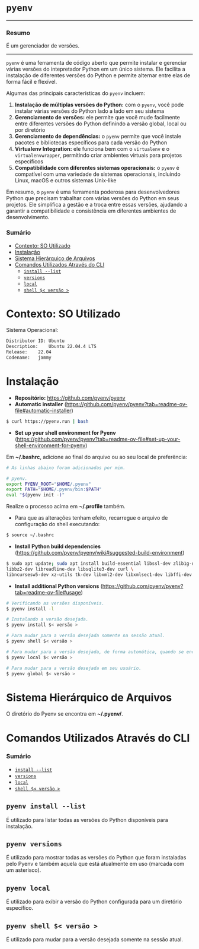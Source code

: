 # `pyenv`

---

### Resumo

É um gerenciador de versões.

---

`pyenv` é uma ferramenta de código aberto que permite instalar e gerenciar várias versões do intepretador Python em um único sistema. Ele facilita a instalação de diferentes versões do Python e permite alternar entre elas de forma fácil e flexível.

Algumas das principais características do `pyenv` incluem:

1. **Instalação de múltiplas versões do Python:** com o `pyenv`, você pode instalar várias versões do Python lado a lado em seu sistema
2. **Gerenciamento de versões:** ele permite que você mude facilmente entre diferentes versões do Python definindo a versão global, local ou por diretório
3. **Gerenciamento de dependências:** o `pyenv` permite que você instale pacotes e bibliotecas específicos para cada versão do Python
4. **Virtualenv Integration:** ele funciona bem com o `virtualenv` e o `virtualenvwrapper`, permitindo criar ambientes virtuais para projetos específicos
5. **Compatibilidade com diferentes sistemas operacionais:** o `pyenv` é compatível com uma variedade de sistemas operacionais, incluindo Linux, macOS e outros sistemas Unix-like

Em resumo, o `pyenv` é uma ferramenta poderosa para desenvolvedores Python que precisam trabalhar com várias versões do Python em seus projetos. Ele simplifica a gestão e a troca entre essas versões, ajudando a garantir a compatibilidade e consistência em diferentes ambientes de desenvolvimento.

### Sumário

- [Contexto: SO Utilizado](#contexto-so-utilizado)
- [Instalação](#instalacao)
- [Sistema Hierárquico de Arquivos](#sistema-hierarquico-arquivos)
- [Comandos Utilizados Através do CLI](#comandos-utilizados-cli)
    + [`install --list`](#comandos-utilizados-cli-install-list)
    + [`versions`](#comandos-utilizados-cli-versions)
    + [`local`](#comandos-utilizados-cli-local)
    + [`shell $< versão >`](#comandos-utilizados-cli-shell)

# <a id="contexto-so-utilizado"></a>Contexto: SO Utilizado

Sistema Operacional:

```bash
Distributor ID:	Ubuntu
Description:	Ubuntu 22.04.4 LTS
Release:	22.04
Codename:	jammy
```

# <a id="instalacao"></a>Instalação

- **Repositório:** https://github.com/pyenv/pyenv
- **Automatic installer** (https://github.com/pyenv/pyenv?tab=readme-ov-file#automatic-installer)

```bash
$ curl https://pyenv.run | bash
```

- **Set up your shell environment for Pyenv** (https://github.com/pyenv/pyenv?tab=readme-ov-file#set-up-your-shell-environment-for-pyenv)

Em **~/.bashrc**, adicione ao final do arquivo ou ao seu local de preferência:

```bash
# As linhas abaixo foram adicionadas por mim.

# pyenv.
export PYENV_ROOT="$HOME/.pyenv"
export PATH="$HOME/.pyenv/bin:$PATH"
eval "$(pyenv init -)"
```

Realize o processo acima em **~/.profile** também.

- Para que as alterações tenham efeito, recarregue o arquivo de configuração do shell executando:

```bash
$ source ~/.bashrc
```

- **Install Python build dependencies** (https://github.com/pyenv/pyenv/wiki#suggested-build-environment)

```bash
$ sudo apt update; sudo apt install build-essential libssl-dev zlib1g-dev \
libbz2-dev libreadline-dev libsqlite3-dev curl \
libncursesw5-dev xz-utils tk-dev libxml2-dev libxmlsec1-dev libffi-dev liblzma-dev
```

- **Install additional Python versions** (https://github.com/pyenv/pyenv?tab=readme-ov-file#usage)

```bash
# Verificando as versões disponíveis.
$ pyenv install -l

# Instalando a versão desejada.
$ pyenv install $< versão >

# Para mudar para a versão desejada somente na sessão atual.
$ pyenv shell $< versão >

# Para mudar para a versão desejada, de forma automática, quando se encontrar em um diretório específico (ou em um de seus subdiretórios).
$ pyenv local $< versão >

# Para mudar para a versão desejada em seu usuário.
$ pyenv global $< versão >
```

# <a id="sistema-hierarquico-arquivos"></a>Sistema Hierárquico de Arquivos

O diretório do Pyenv se encontra em **~/.pyenv/**.

# <a id="comandos-utilizados-cli"></a>Comandos Utilizados Através do CLI

### Sumário

- [`install --list`](#comandos-utilizados-cli-install-list)
- [`versions`](#comandos-utilizados-cli-versions)
- [`local`](#comandos-utilizados-cli-local)
- [`shell $< versão >`](#comandos-utilizados-cli-shell)

## <a id="comandos-utilizados-cli-install-list"></a>`pyenv install --list`

É utilizado para listar todas as versões do Python disponíveis para instalação.

## <a id="comandos-utilizados-cli-versions"></a>`pyenv versions`

É utilizado para mostrar todas as versões do Python que foram instaladas pelo Pyenv e também aquela que está atualmente em uso (marcada com um asterisco).

## <a id="comandos-utilizados-cli-local"></a>`pyenv local`

É utilizado para exibir a versão do Python configurada para um diretório específico.

## <a id="comandos-utilizados-cli-shell"></a>`pyenv shell $< versão >`

É utilizado para mudar para a versão desejada somente na sessão atual.